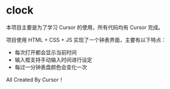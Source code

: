 # clock

本项目主要是为了学习 Cursor 的使用，所有代码均有 Cursor 完成。  

项目使用 HTML + CSS + JS 实现了一个钟表界面，主要有以下特点：

- 每次打开都会显示当前时间
- 输入框支持手动输入时间进行设定
- 每过一分钟表盘颜色会变化一次

All Created By Cursor！

